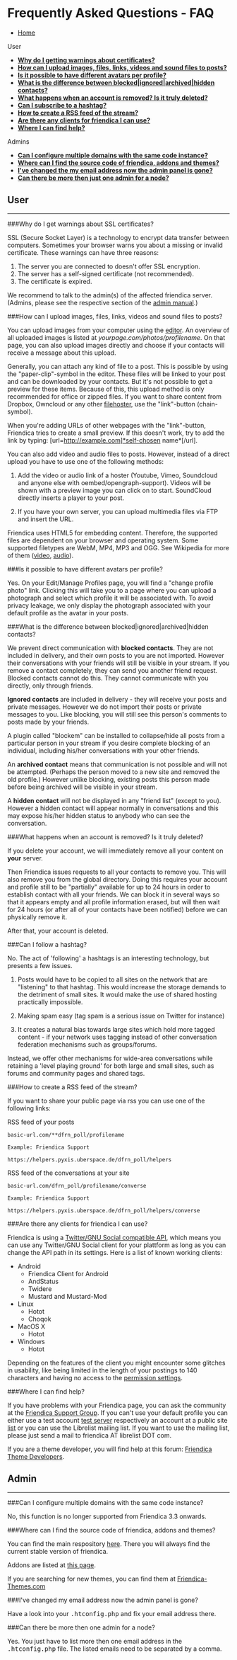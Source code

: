 Frequently Asked Questions - FAQ
==============

* [Home](help)

User

* **[Why do I getting warnings about certificates?](help/FAQ#ssl)**
* **[How can I upload images, files, links, videos and sound files to posts?](help/FAQ#upload)**
* **[Is it possible to have different avatars per profile?](help/FAQ#avatars)**
* **[What is the difference between blocked|ignored|archived|hidden contacts?](help/FAQ#contacts)**
* **[What happens when an account is removed? Is it truly deleted?](help/FAQ#removed)**
* **[Can I subscribe to a hashtag?](help/FAQ#hashtag)**
* **[How to create a RSS feed of the stream?](help/FAQ#rss)**
* **[Are there any clients for friendica I can use?](help/FAQ#clients)**
* **[Where I can find help?](help/FAQ#help)**

Admins

* **[Can I configure multiple domains with the same code instance?](help/FAQ#multiple)**
* **[Where can I find the source code of friendica, addons and themes?](help/FAQ#sources)**
* **[I've changed the my email address now the admin panel is gone?](help/FAQ#adminaccount1)**
* **[Can there be more then just one admin for a node?](help/FAQ#adminaccount2)**

User
--------
*****
<a name="ssl"></a>

###Why do I get warnings about SSL certificates?

SSL (Secure Socket Layer) is a technology to encrypt data transfer between computers.
Sometimes your browser warns you about a missing or invalid certificate.
These warnings can have three reasons: 

1. The server you are connected to doesn't offer SSL encryption.
2. The server has a self-signed certificate (not recommended).
3. The certificate is expired.

We recommend to talk to the admin(s) of the affected friendica server. (Admins, please see the respective section of the [admin manual](help/SSL).)

<a name="upload"></a>

###How can I upload images, files, links, videos and sound files to posts?

You can upload images from your computer using the [editor](help/Text_editor).
An overview of all uploaded images is listed at *yourpage.com/photos/profilename*.
On that page, you can also upload images directly and choose if your contacts will receive a message about this upload.

Generally, you can attach any kind of file to a post.
This is possible by using the "paper-clip"-symbol in the editor.
These files will be linked to your post and can be downloaded by your contacts.
But it's not possible to get a preview for these items.
Because of this, this upload method is only recommended for office or zipped files. 
If you want to share content from Dropbox, Owncloud or any other [filehoster](http://en.wikipedia.org/wiki/Comparison_of_file_hosting_services), use the "link"-button (chain-symbol). 

When you're adding URLs of other webpages with the "link"-button, Friendica tries to create a small preview.
If this doesn't work, try to add the link by typing: [url=http://example.com]*self-chosen name*[/url].

You can also add video and audio files to posts.
However, instead of a direct upload you have to use one of the following methods:

1. Add the video or audio link of a hoster (Youtube, Vimeo, Soundcloud and anyone else with oembed/opengraph-support). Videos will be shown with a preview image you can click on to start. SoundCloud directly inserts a player to your post. 

2. If you have your own server, you can upload multimedia files via FTP and insert the URL. 

Friendica uses HTML5 for embedding content.
Therefore, the supported files are dependent on your browser and operating system.
Some supported filetypes are WebM, MP4, MP3 and OGG.
See Wikipedia for more of them ([video](http://en.wikipedia.org/wiki/HTML5_video), [audio](http://en.wikipedia.org/wiki/HTML5_audio)).

<a name="avatars"></a>

###Is it possible to have different avatars per profile?

Yes. On your Edit/Manage Profiles page, you will find a "change profile photo" link.
Clicking this will take you to a page where you can upload a photograph and select which profile it will be associated with.
To avoid privacy leakage, we only display the photograph associated with your default profile as the avatar in your posts.

<a name="contacts"></a>

###What is the difference between blocked|ignored|archived|hidden contacts?

We prevent direct communication with **blocked contacts**.
They are not included in delivery, and their own posts to you are not imported.
However their conversations with your friends will still be visible in your stream.
If you remove a contact completely, they can send you another friend request.
Blocked contacts cannot do this. They cannot communicate with you directly, only through friends.

**Ignored contacts** are included in delivery - they will receive your posts and private messages.
However we do not import their posts or private messages to you.
Like blocking, you will still see this person's comments to posts made by your friends.

A plugin called "blockem" can be installed to collapse/hide all posts from a particular person in your stream if you desire complete blocking of an individual, including his/her conversations with your other friends.

An **archived contact** means that communication is not possible and will not be attempted.
(Perhaps the person moved to a new site and removed the old profile.)
However unlike blocking, existing posts this person made before being archived will be visible in your stream.

A **hidden contact** will not be displayed in any "friend list" (except to you).
However a hidden contact will appear normally in conversations and this may expose his/her hidden status to anybody who can see the conversation.

<a name="removed"></a>

###What happens when an account is removed? Is it truly deleted?

If you delete your account, we will immediately remove all your content on **your** server.

Then Friendica issues requests to all your contacts to remove you.
This will also remove you from the global directory.
Doing this requires your account and profile still to be "partially" available for up to 24 hours in order to establish contact with all your friends.
We can block it in several ways so that it appears empty and all profile information erased, but will then wait for 24 hours (or after all of your contacts have been notified) before we can physically remove it.

After that, your account is deleted.

<a name="hashtag"></a>

###Can I follow a hashtag?

No. The act of 'following' a hashtags is an interesting technology, but presents a few issues.

1. Posts would have to be copied to all sites on the network that are "listening" to that hashtag. This would increase the storage demands to the detriment of small sites. It would make the use of shared hosting practically impossible.

2. Making spam easy (tag spam is a serious issue on Twitter for instance)

3. It creates a natural bias towards large sites which hold more tagged content - if your network uses tagging instead of other conversation federation mechanisms such as groups/forums.

Instead, we offer other mechanisms for wide-area conversations while retaining a 'level playing ground' for both large and small sites, such as forums and community pages and shared tags.

<a name="rss"></a>

###How to create a RSS feed of the stream?

If you want to share your public page via rss you can use one of the following links:

RSS feed of your posts

	basic-url.com/**dfrn_poll/profilename  

	Example: Friendica Support 
	
	https://helpers.pyxis.uberspace.de/dfrn_poll/helpers

RSS feed of the conversations at your site

	basic-url.com/dfrn_poll/profilename/converse
	
	Example: Friendica Support 
	
	https://helpers.pyxis.uberspace.de/dfrn_poll/helpers/converse

<a name="clients"></a>

###Are there any clients for friendica I can use?

Friendica is using a [Twitter/GNU Social compatible API](help/api), which means you can use any Twitter/GNU Social client for your plattform as long as you can change the API path in its settings.
Here is a list of known working clients:

* Android
  * Friendica Client for Android
  * AndStatus
  * Twidere
  * Mustard and Mustard-Mod
* Linux
  * Hotot
  * Choqok
* MacOS X
  * Hotot
* Windows
  * Hotot

Depending on the features of the client you might encounter some glitches in usability, like being limited in the length of your postings to 140 characters and having no access to the [permission settings](help/Groups-and-Privacy).

<a name="help"></a>

###Where I can find help?

If you have problems with your Friendica page, you can ask the community at the [Friendica Support Group](https://helpers.pyxis.uberspace.de/profile/helpers).
If you can't use your default profile you can either use a test account [test server](http://friendica.com/node/31) respectively an account at a public site [list](http://dir.friendica.com/siteinfo) or you can use the Librelist mailing list.
If you want to use the mailing list, please just send a mail to friendica AT librelist DOT com.

If you are a theme developer, you will find help at this forum: [Friendica Theme Developers](https://friendica.eu/profile/ftdevs).

Admin
--------
*****
<a name="multiple"></a>

###Can I configure multiple domains with the same code instance?

No, this function is no longer supported from Friendica 3.3 onwards.

<a name="sources"></a>

###Where can I find the source code of friendica, addons and themes?

You can find the main respository [here](https://github.com/friendica/friendica).
There you will always find the current stable version of friendica.

Addons are listed at [this page](https://github.com/friendica/friendica-addons).

If you are searching for new themes, you can find them at [Friendica-Themes.com](http://friendica-themes.com/) 

<a name="adminaccount1"></a>
###I've changed my email address now the admin panel is gone?

Have a look into your <tt>.htconfig.php</tt> and fix your email address there.

<a name="adminaccount2"></a>
###Can there be more then one admin for a node?

Yes. You just have to list more then one email address in the
<tt>.htconfig.php</tt> file. The listed emails need to be separated by a comma.
